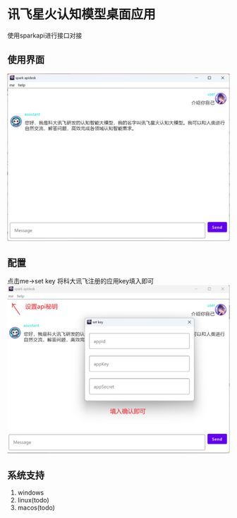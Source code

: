 # 讯飞星火认知模型桌面应用
使用sparkapi进行接口对接

## 使用界面
![main.png](img%2Fmain.png)

## 配置
点击me->set key 将科大讯飞注册的应用key填入即可
![use.png](img%2Fuse.png)

## 系统支持
1. windows
2. linux(todo)
3. macos(todo)